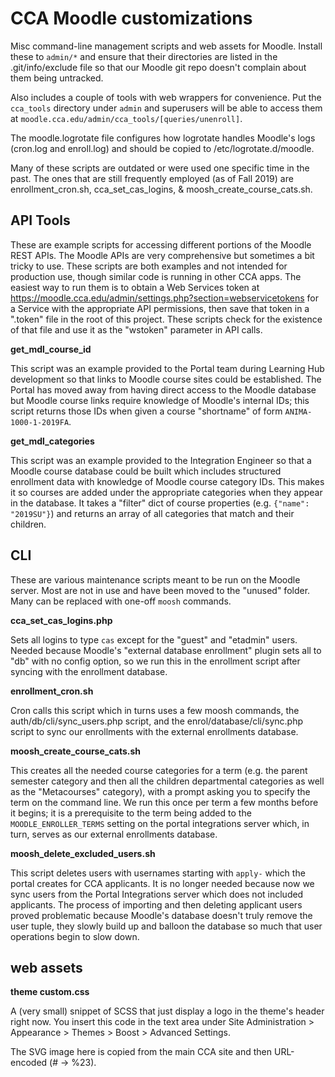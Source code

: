 # CCA Moodle customizations

Misc command-line management scripts and web assets for Moodle. Install these to `admin/*` and ensure that their directories are listed in the .git/info/exclude file so that our Moodle git repo doesn't complain about them being untracked.

Also includes a couple of tools with web wrappers for convenience. Put the `cca_tools` directory under `admin` and superusers will be able to access them at `moodle.cca.edu/admin/cca_tools/[queries/unenroll]`.

The moodle.logrotate file configures how logrotate handles Moodle's logs (cron.log and enroll.log) and should be copied to /etc/logrotate.d/moodle.

Many of these scripts are outdated or were used one specific time in the past. The ones that are still frequently employed (as of Fall 2019) are enrollment_cron.sh, cca_set_cas_logins, & moosh_create_course_cats.sh.

## API Tools

These are example scripts for accessing different portions of the Moodle REST APIs. The Moodle APIs are very comprehensive but sometimes a bit tricky to use. These scripts are both examples and not intended for production use, though similar code is running in other CCA apps. The easiest way to run them is to obtain a Web Services token at https://moodle.cca.edu/admin/settings.php?section=webservicetokens for a Service with the appropriate API permissions, then save that token in a ".token" file in the root of this project. These scripts check for the existence of that file and use it as the "wstoken" parameter in API calls.

**get_mdl_course_id**

This script was an example provided to the Portal team during Learning Hub development so that links to Moodle course sites could be established. The Portal has moved away from having direct access to the Moodle database but Moodle course links require knowledge of Moodle's internal IDs; this script returns those IDs when given a course "shortname" of form `ANIMA-1000-1-2019FA`.

**get_mdl_categories**

This script was an example provided to the Integration Engineer so that a Moodle course database could be built which includes structured enrollment data with knowledge of Moodle course category IDs. This makes it so courses are added under the appropriate categories when they appear in the database. It takes a "filter" dict of course properties (e.g. `{"name": "2019SU"}`) and returns an array of all categories that match and their children.

## CLI

These are various maintenance scripts meant to be run on the Moodle server. Most are not in use and have been moved to the "unused" folder. Many can be replaced with one-off `moosh` commands.

**cca_set_cas_logins.php**

Sets all logins to type `cas` except for the "guest" and "etadmin" users. Needed because Moodle's "external database enrollment" plugin sets all to "db" with no config option, so we run this in the enrollment script after syncing with the enrollment database.

**enrollment_cron.sh**

Cron calls this script which in turns uses a few moosh commands, the auth/db/cli/sync_users.php script, and the enrol/database/cli/sync.php script to sync our enrollments with the external enrollments database.

**moosh_create_course_cats.sh**

This creates all the needed course categories for a term (e.g. the parent semester category and then all the children departmental categories as well as the "Metacourses" category), with a prompt asking you to specify the term on the command line. We run this once per term a few months before it begins; it is a prerequisite to the term being added to the `MOODLE_ENROLLER_TERMS` setting on the portal integrations server which, in turn, serves as our external enrollments database.

**moosh_delete_excluded_users.sh**

This script deletes users with usernames starting with `apply-` which the portal creates for CCA applicants. It is no longer needed because now we sync users from the Portal Integrations server which does not included applicants. The process of importing and then deleting applicant users proved problematic because Moodle's database doesn't truly remove the user tuple, they slowly build up and balloon the database so much that user operations begin to slow down.

## web assets

**theme custom.css**

A (very small) snippet of SCSS that just display a logo in the theme's header right now. You insert this code in the text area under Site Administration > Appearance > Themes > Boost > Advanced Settings.

The SVG image here is copied from the main CCA site and then URL-encoded (# -> %23).
